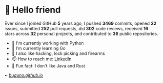 # 🤖 Hello friend

Ever since I joined GitHub **5** years ago, I pushed **3469** commits, opened **22** issues, submitted **252** pull requests, did **302** code reviews, received **16** stars across **32** personal projects, and contributed to **36** public repositories.

- 🐍 I'm currently working with Python
- 🌱 I’m currently learning Go
- 🔭 I also like hacking, lock picking and firearms
- 📫 How to reach me: [LinkedIn](https://www.linkedin.com/in/brunodesouzabezerra/)
- 🤡 Fun fact: I don't like Java and Rust

**~** [_buguno.github.io_](https://buguno.github.io/)
